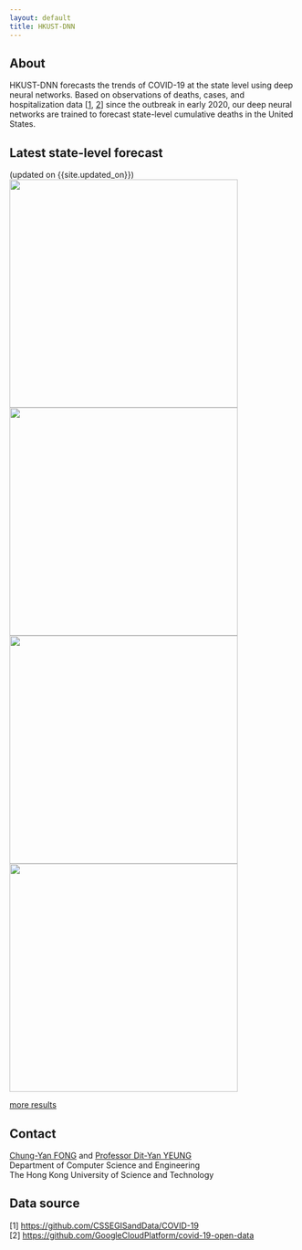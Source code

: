 ```yaml
---
layout: default
title: HKUST-DNN
---
```


## About
HKUST-DNN forecasts the trends of COVID-19 at the state level using deep neural networks. Based on observations of deaths, cases, and hospitalization data \[<a href="#data-source">1</a>, <a href="#data-source">2</a>\] since the outbreak in early 2020, our deep neural networks are trained to forecast state-level cumulative deaths in the United States.


## Latest state-level forecast
(updated on {{site.updated_on}})  
<img src="fig/us{{site.model_date|date:'%y%m%d'}}/projection_06_CA_{{site.model_date|date:'%y%m%d'}}.png" width="400">
<img src="fig/us{{site.model_date|date:'%y%m%d'}}/projection_12_FL_{{site.model_date|date:'%y%m%d'}}.png" width="400">
<img src="fig/us{{site.model_date|date:'%y%m%d'}}/projection_36_NY_{{site.model_date|date:'%y%m%d'}}.png" width="400">
<img src="fig/us{{site.model_date|date:'%y%m%d'}}/projection_48_TX_{{site.model_date|date:'%y%m%d'}}.png" width="400">

[more results](results.md)

## Contact
<a href="mailto:fcy@cse.ust.hk">Chung-Yan FONG</a> and <a href="http://home.cse.ust.hk/~dyyeung" target="_blank">Professor Dit-Yan YEUNG</a>  
Department of Computer Science and Engineering  
The Hong Kong University of Science and Technology

## Data source
\[1\] <a href="https://github.com/CSSEGISandData/COVID-19" target="_blank">https://github.com/CSSEGISandData/COVID-19</a>  
\[2\] <a href="https://github.com/GoogleCloudPlatform/covid-19-open-data" target="_blank">https://github.com/GoogleCloudPlatform/covid-19-open-data</a>

